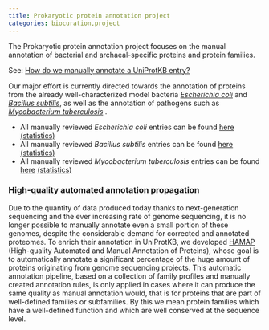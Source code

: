 ```yaml
---
title: Prokaryotic protein annotation project
categories: biocuration,project
---
```


The Prokaryotic protein annotation project focuses on the manual annotation of bacterial and archaeal-specific proteins and protein families.

See: [How do we manually annotate a UniProtKB entry?](http://www.uniprot.org/faq/45)

Our major effort is currently directed towards the annotation of proteins from the already well-characterized model bacteria *[Escherichia coli](http://www.uniprot.org/taxonomy/83333)* and *[Bacillus subtilis](http://www.uniprot.org/taxonomy/224308)*, as well as the annotation of pathogens such as *[Mycobacterium tuberculosis](http://www.uniprot.org/taxonomy/1773)* .

-   All manually reviewed *Escherichia coli* entries can be found [here](https://www.uniprot.org/uniprotkb/?query=organism:83333+AND+reviewed:yes) [(statistics)](http://www.uniprot.org/biocuration%5Fproject/Prokaryotes/statistics#Escherichiacoli)
-   All manually reviewed *Bacillus subtilis* entries can be found [here](https://www.uniprot.org/uniprotkb/?query=organism:224308+AND+reviewed:yes) [(statistics)](http://www.uniprot.org/biocuration%5Fproject/Prokaryotes/statistics#Bacillussubtilis)
-   All manually reviewed *Mycobacterium tuberculosis* entries can be found [here](https://www.uniprot.org/uniprotkb/?query=organism:1773+AND+reviewed:yes) [(statistics)](http://www.uniprot.org/biocuration%5Fproject/Prokaryotes/statistics#Mycobacteriumtuberculosis)

### High-quality automated annotation propagation

Due to the quantity of data produced today thanks to next-generation sequencing and the ever increasing rate of genome sequencing, it is no longer possible to manually annotate even a small portion of these genomes, despite the considerable demand for corrected and annotated proteomes. To enrich their annotation in UniProtKB, we developed [HAMAP](http://hamap.expasy.org/) (High-quality Automated and Manual Annotation of Proteins), whose goal is to automatically annotate a significant percentage of the huge amount of proteins originating from genome sequencing projects. This automatic annotation pipeline, based on a collection of family profiles and manually created annotation rules, is only applied in cases where it can produce the same quality as manual annotation would, that is for proteins that are part of well-defined families or subfamilies. By this we mean protein families which have a well-defined function and which are well conserved at the sequence level.

